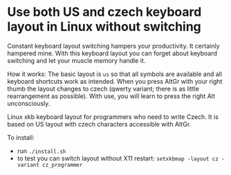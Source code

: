 # Use both US and czech keyboard layout in Linux without switching
Constant keyboard layout switching hampers your productivity. It certainly hampered mine. With this keyboard layout you can forget about keyboard switching and let your muscle memory handle it.

How it works: The basic layout is `us` so that all symbols are available and all keyboard shortcuts work as intended. When you press AltGr with your right thumb the layout changes to czech (qwerty variant; there is as little rearrangement as possible). With use, you will learn to press the right Alt unconsciously.

Linux xkb keyboard layout for programmers who need to write Czech. It is based on US layout with czech characters accessible with AltGr.

To install:
- run `./install.sh`
- to test you can switch layout without X11 restart: `setxkbmap -layout cz -variant cz_programmer`
